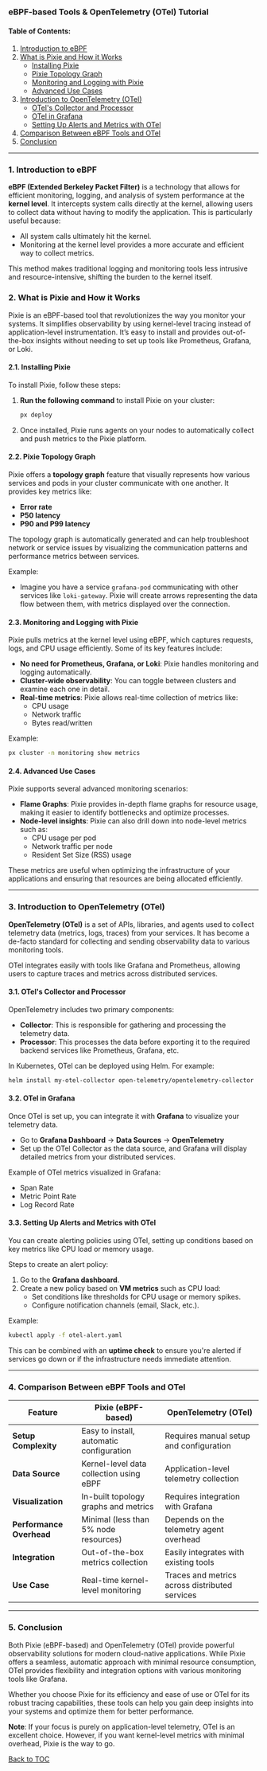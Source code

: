 ### eBPF-based Tools & OpenTelemetry (OTel) Tutorial

#### **Table of Contents:**
1. [Introduction to eBPF](#introduction-to-ebpf)
2. [What is Pixie and How it Works](#what-is-pixie-and-how-it-works)
   - [Installing Pixie](#installing-pixie)
   - [Pixie Topology Graph](#pixie-topology-graph)
   - [Monitoring and Logging with Pixie](#monitoring-and-logging-with-pixie)
   - [Advanced Use Cases](#advanced-use-cases)
3. [Introduction to OpenTelemetry (OTel)](#introduction-to-opentelemetry-otel)
   - [OTel's Collector and Processor](#otels-collector-and-processor)
   - [OTel in Grafana](#otel-in-grafana)
   - [Setting Up Alerts and Metrics with OTel](#setting-up-alerts-and-metrics-with-otel)
4. [Comparison Between eBPF Tools and OTel](#comparison-between-ebpf-tools-and-otel)
5. [Conclusion](#conclusion)

---

### **1. Introduction to eBPF**

**eBPF (Extended Berkeley Packet Filter)** is a technology that allows for efficient monitoring, logging, and analysis of system performance at the **kernel level**. It intercepts system calls directly at the kernel, allowing users to collect data without having to modify the application. This is particularly useful because:
- All system calls ultimately hit the kernel.
- Monitoring at the kernel level provides a more accurate and efficient way to collect metrics.
  
This method makes traditional logging and monitoring tools less intrusive and resource-intensive, shifting the burden to the kernel itself.

### **2. What is Pixie and How it Works**

Pixie is an eBPF-based tool that revolutionizes the way you monitor your systems. It simplifies observability by using kernel-level tracing instead of application-level instrumentation. It’s easy to install and provides out-of-the-box insights without needing to set up tools like Prometheus, Grafana, or Loki.

#### **2.1. Installing Pixie**
To install Pixie, follow these steps:
1. **Run the following command** to install Pixie on your cluster:
    ```bash
    px deploy
    ```
2. Once installed, Pixie runs agents on your nodes to automatically collect and push metrics to the Pixie platform.

#### **2.2. Pixie Topology Graph**
Pixie offers a **topology graph** feature that visually represents how various services and pods in your cluster communicate with one another. It provides key metrics like:
- **Error rate**
- **P50 latency**
- **P90 and P99 latency**

The topology graph is automatically generated and can help troubleshoot network or service issues by visualizing the communication patterns and performance metrics between services.

Example:
- Imagine you have a service `grafana-pod` communicating with other services like `loki-gateway`. Pixie will create arrows representing the data flow between them, with metrics displayed over the connection.

#### **2.3. Monitoring and Logging with Pixie**
Pixie pulls metrics at the kernel level using eBPF, which captures requests, logs, and CPU usage efficiently. Some of its key features include:
- **No need for Prometheus, Grafana, or Loki**: Pixie handles monitoring and logging automatically.
- **Cluster-wide observability**: You can toggle between clusters and examine each one in detail.
- **Real-time metrics**: Pixie allows real-time collection of metrics like:
  - CPU usage
  - Network traffic
  - Bytes read/written

Example:
```bash
px cluster -n monitoring show metrics
```

#### **2.4. Advanced Use Cases**
Pixie supports several advanced monitoring scenarios:
- **Flame Graphs**: Pixie provides in-depth flame graphs for resource usage, making it easier to identify bottlenecks and optimize processes.
- **Node-level insights**: Pixie can also drill down into node-level metrics such as:
  - CPU usage per pod
  - Network traffic per node
  - Resident Set Size (RSS) usage

These metrics are useful when optimizing the infrastructure of your applications and ensuring that resources are being allocated efficiently.

---

### **3. Introduction to OpenTelemetry (OTel)**

**OpenTelemetry (OTel)** is a set of APIs, libraries, and agents used to collect telemetry data (metrics, logs, traces) from your services. It has become a de-facto standard for collecting and sending observability data to various monitoring tools.

OTel integrates easily with tools like Grafana and Prometheus, allowing users to capture traces and metrics across distributed services.

#### **3.1. OTel's Collector and Processor**
OpenTelemetry includes two primary components:
- **Collector**: This is responsible for gathering and processing the telemetry data.
- **Processor**: This processes the data before exporting it to the required backend services like Prometheus, Grafana, etc.

In Kubernetes, OTel can be deployed using Helm. For example:
```bash
helm install my-otel-collector open-telemetry/opentelemetry-collector
```

#### **3.2. OTel in Grafana**
Once OTel is set up, you can integrate it with **Grafana** to visualize your telemetry data.
- Go to **Grafana Dashboard** → **Data Sources** → **OpenTelemetry**
- Set up the OTel Collector as the data source, and Grafana will display detailed metrics from your distributed services.

Example of OTel metrics visualized in Grafana:
- Span Rate
- Metric Point Rate
- Log Record Rate

#### **3.3. Setting Up Alerts and Metrics with OTel**
You can create alerting policies using OTel, setting up conditions based on key metrics like CPU load or memory usage.

Steps to create an alert policy:
1. Go to the **Grafana dashboard**.
2. Create a new policy based on **VM metrics** such as CPU load:
    - Set conditions like thresholds for CPU usage or memory spikes.
    - Configure notification channels (email, Slack, etc.).

Example:
```bash
kubectl apply -f otel-alert.yaml
```
This can be combined with an **uptime check** to ensure you're alerted if services go down or if the infrastructure needs immediate attention.

---

### **4. Comparison Between eBPF Tools and OTel**

| Feature                     | Pixie (eBPF-based)                        | OpenTelemetry (OTel)                    |
|-----------------------------|-------------------------------------------|-----------------------------------------|
| **Setup Complexity**         | Easy to install, automatic configuration  | Requires manual setup and configuration |
| **Data Source**              | Kernel-level data collection using eBPF   | Application-level telemetry collection  |
| **Visualization**            | In-built topology graphs and metrics      | Requires integration with Grafana       |
| **Performance Overhead**     | Minimal (less than 5% node resources)     | Depends on the telemetry agent overhead |
| **Integration**              | Out-of-the-box metrics collection         | Easily integrates with existing tools   |
| **Use Case**                 | Real-time kernel-level monitoring         | Traces and metrics across distributed services |

---

### **5. Conclusion**

Both Pixie (eBPF-based) and OpenTelemetry (OTel) provide powerful observability solutions for modern cloud-native applications. While Pixie offers a seamless, automatic approach with minimal resource consumption, OTel provides flexibility and integration options with various monitoring tools like Grafana.

Whether you choose Pixie for its efficiency and ease of use or OTel for its robust tracing capabilities, these tools can help you gain deep insights into your systems and optimize them for better performance.

**Note**: If your focus is purely on application-level telemetry, OTel is an excellent choice. However, if you want kernel-level metrics with minimal overhead, Pixie is the way to go.

[Back to TOC](#table-of-contents)

